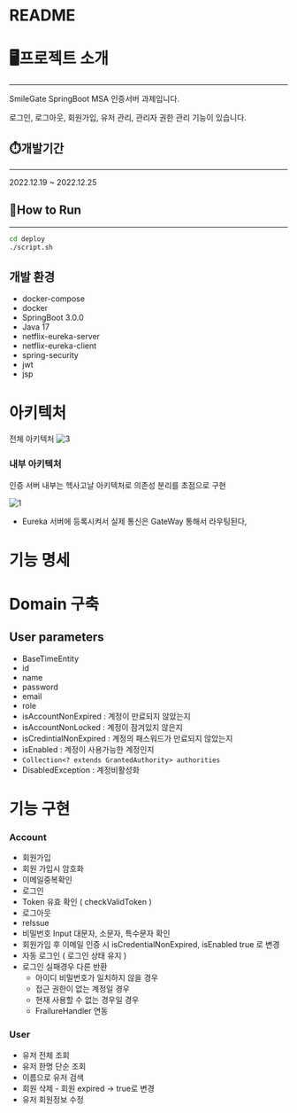 # README

# 🖥️프로젝트 소개

---

SmileGate SpringBoot MSA 인증서버 과제입니다.

로그인, 로그아웃, 회원가입, 유저 관리, 관리자 권한 관리 기능이 있습니다.

## ⏱️개발기간

---

2022.12.19 ~ 2022.12.25

## 🔨How to Run

---

```bash
cd deploy
./script.sh
```

## 개발 환경

- docker-compose
- docker
- SpringBoot 3.0.0
- Java 17
- netflix-eureka-server
- netflix-eureka-client
- spring-security
- jwt
- jsp

# 아키텍처

전체 아키텍처
![3](https://user-images.githubusercontent.com/54030889/209473210-f91616a5-e790-4f73-bf37-a0ec0c48b06d.png)

### 내부 아키텍처

인증 서버 내부는 헥사고날 아키텍처로 의존성 분리를 초점으로 구현


![1](https://user-images.githubusercontent.com/54030889/209473180-ff1f6d48-8d10-40bf-bc97-d692e41dd29e.png)


- Eureka 서버에 등록시켜서 실제 통신은 GateWay 통해서 라우팅된다,

# 기능 명세

# Domain 구축

## User parameters

- BaseTimeEntity
- id
- name
- password
- email
- role
- isAccountNonExpired : 계정이 만료되지 않았는지
- isAccountNonLocked : 계정이 잠겨있지 않은지
- isCredintialNonExpired : 계정의 패스워드가 만료되지 않았는지
- isEnabled : 계정이 사용가능한 계정인지
- `Collection<? extends GrantedAuthority> authorities`
- DisabledException : 계정비활성화

# 기능 구현

### Account

- 회원가입
- 회원 가입시 암호화
- 이메일중복확인
- 로그인
- Token 유효 확인 ( checkValidToken )
- 로그아웃
- reIssue
- 비밀번호 Input 대문자, 소문자, 특수문자 확인
- 회원가입 후 이메일 인증 시 isCredentialNonExpired, isEnabled  true 로 변경
- 자동 로그인 ( 로그인 상태 유지 )
- 로그인 실패경우 다른 반환
    - 아이디 비밀번호가 일치하지 않을 경우
    - 접근 권한이 없는 계정일 경우
    - 현재 사용할 수 없는 경우일 경우
    - FrailureHandler 연동

### User

- 유저 전체 조회
- 유저 한명 단순 조회
- 이름으로 유저 검색
- 회원 삭제 - 회원 expired → true로 변경
- 유저 회원정보 수정